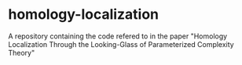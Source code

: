 # homology-localization
A repository containing the code refered to in the paper "Homology Localization Through the Looking-Glass of Parameterized Complexity Theory"
